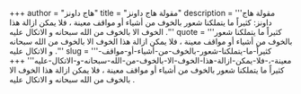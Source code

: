 +++
author = "هاج داونز"
title = "مقولة هاج داونز"
description = '''مقولة هاج داونز: كثيراً ما يتملكنا شعور بالخوف من أشياء أو مواقف معينة ، فلا يمكن ازالة هذا الخوف الا بالخوف من الله سبحانه و الاتكال عليه .'''
quote = '''كثيراً ما يتملكنا شعور بالخوف من أشياء أو مواقف معينة ، فلا يمكن ازالة هذا الخوف الا بالخوف من الله سبحانه و الاتكال عليه .'''
slug = '''كثيراً-ما-يتملكنا-شعور-بالخوف-من-أشياء-أو-مواقف-معينة-،-فلا-يمكن-ازالة-هذا-الخوف-الا-بالخوف-من-الله-سبحانه-و-الاتكال-عليه'''
+++
كثيراً ما يتملكنا شعور بالخوف من أشياء أو مواقف معينة ، فلا يمكن ازالة هذا الخوف الا بالخوف من الله سبحانه و الاتكال عليه .
